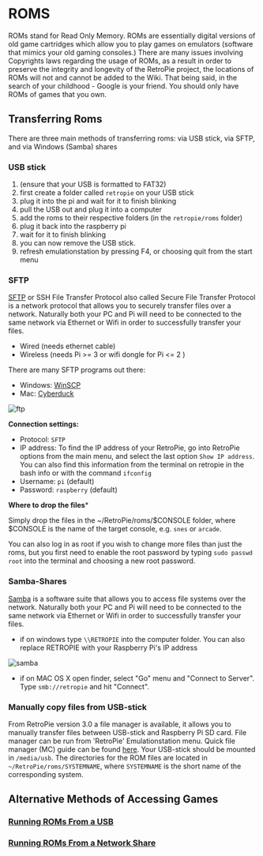 # ROMS

ROMs stand for Read Only Memory. ROMs are essentially digital versions of old game cartridges which allow you to play games on emulators (software that mimics your old gaming consoles.) There are many issues involving Copyrights laws regarding the usage of ROMs, as a result in order to preserve the integrity and longevity of the RetroPie project, the locations of ROMs will not and cannot be added to the Wiki. That being said, in the search of your childhood - Google is your friend. You should only have ROMs of games that you own.

## Transferring Roms

There are three main methods of transferring roms: via USB stick, via SFTP, and via Windows (Samba) shares

### USB stick

1. (ensure that your USB is formatted to FAT32)
2. first create a folder called `retropie` on your USB stick
3. plug it into the pi and wait for it to finish blinking
4. pull the USB out and plug it into a computer
5. add the roms to their respective folders (in the `retropie/roms` folder)
6. plug it back into the raspberry pi
7. wait for it to finish blinking
8. you can now remove the USB stick.
9. refresh emulationstation by pressing F4, or choosing quit from the start menu

### SFTP

[SFTP](https://en.wikipedia.org/wiki/SSH_File_Transfer_Protocol) or SSH File Transfer Protocol also called Secure File Transfer Protocol is a network protocol that allows you to securely transfer files over a network. Naturally both your PC and Pi will need to be connected to the same network via Ethernet or Wifi in order to successfully transfer your files. 

  - Wired (needs ethernet cable)
  - Wireless (needs Pi >= 3 or wifi dongle for Pi <= 2 )

There are many SFTP programs out there:

  - Windows: [WinSCP](https://winscp.net/eng/download.php)
  - Mac: [Cyberduck](https://cyberduck.io/?l=en)

![ftp](https://cloud.githubusercontent.com/assets/10035308/9144892/68994618-3d0d-11e5-8db0-2991f9068115.png)

**Connection settings:** 

  - Protocol: `SFTP`
  - IP address: To find the IP address of your RetroPie, go into RetroPie options from the main menu, and select the last option `Show IP address`. You can also find this information from the terminal on retropie in the bash info or with the command `ifconfig`
  - Username: `pi` (default)
  - Password: `raspberry` (default)

**Where to drop the files***

Simply drop the files in the ~/RetroPie/roms/$CONSOLE folder, where $CONSOLE is the name of the target console, e.g. `snes` or `arcade`.

You can also log in as root if you wish to change more files than just the roms, but you first need to enable the root password by typing `sudo passwd root` into the terminal and choosing a new root password.

### Samba-Shares

[Samba](https://www.samba.org/samba/what_is_samba.html) is a software suite that allows you to access file systems over the network. Naturally both your PC and Pi will need to be connected to the same network via Ethernet or Wifi in order to successfully transfer your files. 

  - if on windows type `\\RETROPIE` into the computer folder. You can also replace RETROPIE with your Raspberry Pi's IP address

![samba](https://cloud.githubusercontent.com/assets/10035308/9141308/edee8b52-3cf4-11e5-8bf3-73f8c27f99fb.png)

  - if on MAC OS X open finder, select "Go" menu and "Connect to Server". Type `smb://retropie` and hit "Connect".


### Manually copy files from USB-stick

From RetroPie version 3.0 a file manager is available, it allows you to manually transfer files between USB-stick and Raspberry Pi SD card. File manager can be run from 'RetroPie' Emulationstation menu. Quick file manager (MC) guide can be found [here](http://www.thegeekstuff.com/2008/10/midnight-commander-mc-guide-powerful-text-based-file-manager-for-unix/). Your USB-stick should be mounted in `/media/usb`. The directories for the ROM files are located in `~/RetroPie/roms/SYSTEMNAME`, where `SYSTEMNAME` is the short name of the corresponding system.

## Alternative Methods of Accessing Games

### [Running ROMs From a USB](Running-ROMs-from-a-USB-drive)
### [Running ROMs From a Network Share](Running-ROMs-from-a-Network-Share)

